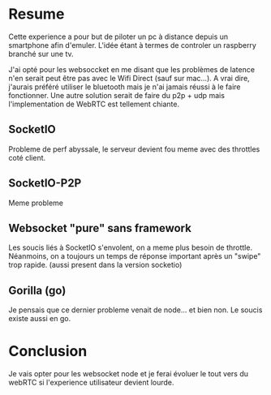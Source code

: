 # Resume
Cette experience a pour but de piloter un pc à distance depuis un smartphone afin d'emuler. L'idée étant à termes de controler un raspberry branché sur une tv.

J'ai opté pour les websoccket en me disant que les problèmes de latence n'en serait peut être pas avec le Wifi Direct (sauf sur mac...). A vrai dire, j'aurais préféré utiliser le bluetooth mais je n'ai jamais réussi à le faire fonctionner. Une autre solution serait de faire du p2p + udp mais l'implementation de WebRTC est tellement chiante.

## SocketIO
Probleme de perf abyssale, le serveur devient fou meme avec des throttles coté client.

## SocketIO-P2P
Meme probleme

## Websocket "pure" sans framework
Les soucis liés à SocketIO s'envolent, on a meme plus besoin de throttle. Néanmoins, on a toujours un temps de réponse important après un "swipe" trop rapide. (aussi present dans la version socketio)

## Gorilla (go)
Je pensais que ce dernier probleme venait de node... et bien non. Le soucis existe aussi en go.

# Conclusion
Je vais opter pour les websocket node et je ferai évoluer le tout vers du webRTC si l'experience utilisateur devient lourde.
